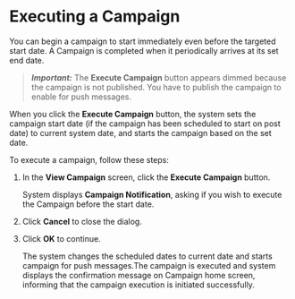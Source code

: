                             

Executing a Campaign
====================

You can begin a campaign to start immediately even before the targeted start date. A Campaign is completed when it periodically arrives at its set end date.

> **_Important:_** The **Execute Campaign** button appears dimmed because the campaign is not published. You have to publish the campaign to enable for push messages.  
  
When you click the **Execute Campaign** button, the system sets the campaign start date (if the campaign has been scheduled to start on post date) to current system date, and starts the campaign based on the set date.

To execute a campaign, follow these steps:

1.  In the **View Campaign** screen, click the **Execute Campaign** button.
    
    System displays **Campaign Notification**, asking if you wish to execute the Campaign before the start date.
    
2.  Click **Cancel** to close the dialog.
3.  Click **OK** to continue.
    
    The system changes the scheduled dates to current date and starts campaign for push messages.The campaign is executed and system displays the confirmation message on Campaign home screen, informing that the campaign execution is initiated successfully.
